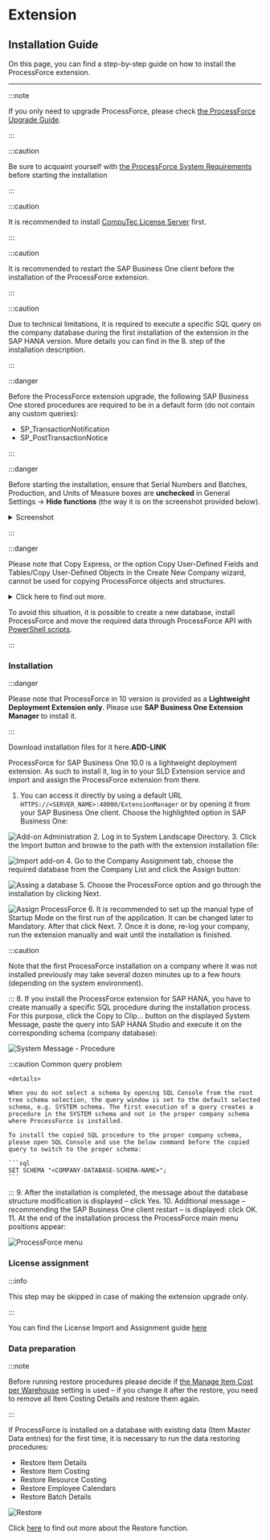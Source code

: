 # Extension

## Installation Guide

On this page, you can find a step-by-step guide on how to install the ProcessForce extension.

---

:::note

If you only need to upgrade ProcessForce, please check [the ProcessForce Upgrade Guide](../upgrade).

:::

:::caution

Be sure to acquaint yourself with [the ProcessForce System Requirements](../../system-requirements.md) before starting the installation

:::

:::caution

It is recommended to install [CompuTec License Server](./license-server) first.

:::

:::caution

It is recommended to restart the SAP Business One client before the installation of the ProcessForce extension.

:::

:::caution

Due to technical limitations, it is required to execute a specific SQL query on the company database during the first installation of the extension in the SAP HANA version. More details you can find in the 8. step of the installation description.

:::

:::danger

Before the ProcessForce extension upgrade, the following SAP Business One stored procedures are required to be in a default form (do not contain any custom queries):

- SP_TransactionNotification
- SP_PostTransactionNotice

:::

:::danger

Before starting the installation, ensure that Serial Numbers and Batches, Production, and Units of Measure boxes are **unchecked** in General Settings → **Hide functions** (the way it is on the screenshot provided below).

<details>
  <summary>Screenshot</summary>
  
  <p align="center">

![Checkboxes](./media/general-settings-unchecked.webp)

  </p>

</details>

:::

:::danger

Please note that Copy Express, or the option Copy User-Defined Fields and Tables/Copy User-Defined Objects in the Create New Company wizard, cannot be used for copying ProcessForce objects and structures.

<details>
  <summary>Click here to find out more.</summary>

When a new ProcessForce database is created by using Copy Express, or with the option Copy User-Defined Fields and Tables/Copy User-Defined Objects in the Create New Company wizard, the SAP Business One mechanism does not set a proper value for EditType fields in Processforce structures (it is set to NULL). It is a result of an SAP Business One bug: new fields with DateTime type are not properly created in a new database.

  </details>

To avoid this situation, it is possible to create a new database, install ProcessForce and move the required data through ProcessForce API with [PowerShell scripts](../../../developer-guide/data-import/data-import.md).

:::

### Installation

:::danger

Please note that ProcessForce in 10 version is provided as a **Lightweight Deployment Extension only**. Please use **SAP Business One Extension Manager** to install it.

:::

Download installation files for it here.**ADD-LINK**

ProcessForce for SAP Business One 10.0 is a lightweight deployment extension. As such to install it, log in to your SLD Extension service and import and assign the ProcessForce extension from there.

1. You can access it directly by using a default URL `HTTPS://<SERVER_NAME>:40000/ExtensionManager` or by opening it from your SAP Business One client. Choose the highlighted option in SAP Business One:

![Add-on Administration](./media/addon-administration-extension.webp) 2. Log in to System Landscape Directory. 3. Click the Import button and browse to the path with the extension installation file:

![Import add-on](./media/import-add-on.webp) 4. Go to the Company Assignment tab, choose the required database from the Company List and click the Assign button:

![Assing a database](./media/assign-database.webp) 5. Choose the ProcessForce option and go through the installation by clicking Next.

![Assign ProcessForce](./media/assign-processforce.webp) 6. It is recommended to set up the manual type of Startup Mode on the first run of the application. It can be changed later to Mandatory. After that click Next. 7. Once it is done, re-log your company, run the extension manually and wait until the installation is finished.

:::caution

Note that the first ProcessForce installation on a company where it was not installed previously may take several dozen minutes up to a few hours (depending on the system environment).

::: 8. If you install the ProcessForce extension for SAP HANA, you have to create manually a specific SQL procedure during the installation process. For this purpose, click the Copy to Clip... button on the displayed System Message, paste the query into SAP HANA Studio and execute it on the corresponding schema (company database):

![System Message - Procedure](./media/system-message-procedure.webp)

:::caution Common query problem

    <details>

    When you do not select a schema by opening SQL Console from the root tree schema selection, the query window is set to the default selected schema, e.g. SYSTEM schema. The first execution of a query creates a procedure in the SYSTEM schema and not in the proper company schema where ProcessForce is installed.

    To install the copied SQL procedure to the proper company schema, please open SQL Console and use the below command before the copied query to switch to the proper schema:

    ```sql
    SET SCHEMA "<COMPANY-DATABASE-SCHEMA-NAME>";
    ```

  </details>

::: 9. After the installation is completed, the message about the database structure modification is displayed – click Yes. 10. Additional message – recommending the SAP Business One client restart – is displayed: click OK. 11. At the end of the installation process the ProcessForce main menu positions appear:

![ProcessForce menu](./media/processforce%20menu.webp)

### License assignment

:::info

This step may be skipped in case of making the extension upgrade only.

:::

You can find the License Import and Assignment guide [here](./../../licensing/license-import-assignment.md)

### Data preparation

:::note

Before running restore procedures please decide if [the Manage Item Cost per Warehouse](./../../../user-guide/costing-material-and-resources/configuration/configuration.md) setting is used – if you change it after the restore, you need to remove all Item Costing Details and restore them again.

:::

If ProcessForce is installed on a database with existing data (Item Master Data entries) for the first time, it is necessary to run the data restoring procedures:

- Restore Item Details
- Restore Item Costing
- Restore Resource Costing
- Restore Employee Calendars
- Restore Batch Details

![Restore](./media/restore.webp)

Click [here](./../../../user-guide/system-initialzation/data-restore.md) to find out more about the Restore function.
